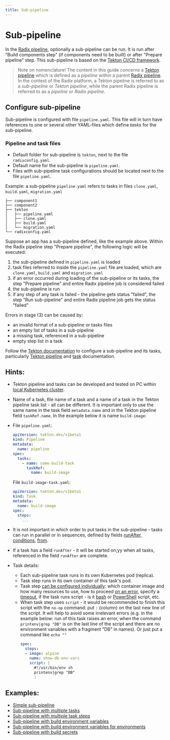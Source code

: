 ```yaml
---
title: Sub-pipeline
---
```


# Sub-pipeline

In the [Radix pipeline](../../docs/topic-concepts/#pipeline), optionally a sub-pipeline can be run. It is run after "Build components step" (if components need to be built) or after "Prepare pipeline" step.  This sub-pipeline is based on the [Tekton CI/CD framework](https://tekton.dev/docs/getting-started/).

> Note on nomenclature! The content in this guide concerns a [Tekton pipeline](https://tekton.dev/docs/getting-started/) which is defined as a *pipeline within* a parent [Radix pipeline](../../docs/topic-concepts/#pipeline). In the context of the Radix platform, a Tekton pipeline is referred to as a *sub-pipeline* or *Tekton pipeline*, while the parent Radix pipeline is referred to as a *pipeline* or *Radix pipeline*.

## Configure sub-pipeline
Sub-pipeline is configured with file `pipeline.yaml`. This file will in turn have references to one or several other YAML-files which define *tasks* for the sub-pipeline.

### Pipeline and task files 
* Default folder for sub-pipeline is `tekton`, next to the file `radixconfig.yaml`. 
* Default name for the sub-pipeline is `pipeline.yaml`.
* Files with sub-pipeline task configurations should be located next to the file `pipeline.yaml`.

Example: a sub-pipeline `pipeline.yaml` refers to tasks in files `clone.yaml`, `build.yaml`, `migration.yaml`

```
├── component1
├── component2
├── tekton
│   ├── pipeline.yaml
│   ├── clone.yaml
│   ├── build.yaml
│   └── migration.yaml
└── radixconfig.yaml
```

Suppose an app has a sub-pipeline defined, like the example above. Within the Radix pipeline step "Prepare pipeline", the following logic will be executed:
1. the sub-pipeline defined in `pipeline.yaml` is loaded
2. task files referred to inside the `pipeline.yaml` file are loaded, which are `clone.yaml`, `build.yaml` and `migration.yaml`
3. if an error occurred during loading of the sub-pipeline or its tasks, the step "Prepare pipeline" and entire Radix pipeline job is considered failed
4. the sub-pipeline is run
5. if any step of any task is failed - the pipeline gets status "failed", the step "Run sub-pipeline" and entire Radix pipeline job gets the status "failed"

Errors in stage (3) can be caused by:
  * an invalid format of a sub-pipeline or tasks files
  * an empty list of tasks in a sub-pipeline
  * a missing task, referenced in a sub-pipeline
  * empty step list in a task

Follow the [Tekton documentation](https://tekton.dev/docs/) to configure a sub-pipeline and its tasks, particularly [Tekton pipeline](https://tekton.dev/docs/pipelines/pipelines/) and [task](https://tekton.dev/docs/pipelines/tasks/) documentation. 

## Hints:
* Tekton pipeline and tasks can be developed and tested on PC within [local Kubernetes cluster](https://tekton.dev/docs/getting-started/tasks/).
* Name of a task, file name of a task and a name of a task in the Tekton pipeline task list - all can be different. It is important only to use the same name in the task field `metadata.name` and in the Tekton pipeline field `taskRef.name`. In the example below it is name `build-image`:

* File `pipeline.yaml`:
    ```yaml
    apiVersion: tekton.dev/v1beta1
    kind: Pipeline
    metadata:
      name: pipeline
    spec:
      tasks:
        - name: some-build-task
          taskRef:
            name: build-image
    ```
  File `build-image-task.yaml`:
    ```yaml
    apiVersion: tekton.dev/v1beta1
    kind: Task
    metadata:
      name: build-image
    spec:
      steps:
        ...
    ```
* It is not important in which order to put tasks in the sub-pipeline - tasks can run in parallel or in sequences, defined by fields [runAfter](https://tekton.dev/docs/pipelines/pipelines/#using-the-runafter-field), [conditions](https://tekton.dev/docs/pipelines/pipelines/#guard-task-execution-using-conditions), [from](https://tekton.dev/docs/pipelines/pipelines/#using-the-from-field).
* If a task has a field `runAfter` - it will be started on;yy when all tasks, referenced in the field `runAfter` are complete.
* Task details:
  * Each sub-pipeline task runs in its own Kubernetes pod (replica).
  * Task step runs in its own container of this task's pod.
  * Task step [can be configured individually](https://tekton.dev/docs/pipelines/tasks/#defining-steps): which container image and how many resources to use, how to proceed [on an error](https://tekton.dev/docs/pipelines/tasks/#specifying-onerror-for-a-step), specify a [timeout](https://tekton.dev/docs/pipelines/tasks/#specifying-a-timeout), if the task runs script - is it [bash](https://tekton.dev/docs/pipelines/tasks/#running-scripts-within-steps) or [PowerShell](https://tekton.dev/docs/pipelines/tasks/#windows-scripts) script, etc.
  * When task step uses `script` - it would be recommended to finish this script with the `no-op` command: put `:` (column) on the last new line of the script. It will help to avoid some irrelevant errors (e.g. in the example below: run of this task raises an error, when the command `printenv|grep "DB"` is on the last line of the script and there are no environment variables with a fragment "DB" in names). Or just put a command like `echo ""`
    ```yaml
    spec:
      steps:
      - image: alpine
        name: show-db-env-vars
        script: |
          #!/usr/bin/env sh
          printenv|grep "DB"
          :
    ```

## Examples:
* [Simple sub-pipeline](./example-simple-pipeline.md)
* [Sub-pipeline with multiple tasks](./example-pipeline-with-multiple-tasks.md)
* [Sub-pipeline with multiple task steps](./example-pipeline-with-multiple-task-steps.md)
* [Sub-pipeline with build environment variables](./example-pipeline-with-env-vars.md)
* [Sub-pipeline with build environment variables for environments](./example-pipeline-with-env-vars-for-envs.md)
* [Sub-pipeline with build secrets](./example-pipeline-with-build-secrets.md)
